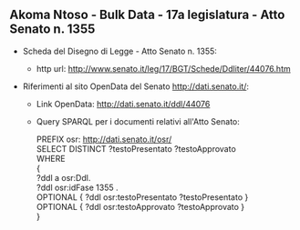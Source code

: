 ## Akoma Ntoso - Bulk Data - 17a legislatura - Atto Senato n. 1355 ##

* Scheda del Disegno di Legge - Atto Senato n. 1355:
	* http url: http://www.senato.it/leg/17/BGT/Schede/Ddliter/44076.htm

* Riferimenti al sito OpenData del Senato http://dati.senato.it/:
	* Link OpenData: http://dati.senato.it/ddl/44076
	* Query SPARQL per i documenti relativi all'Atto Senato:

        PREFIX osr: <http://dati.senato.it/osr/>  
		SELECT DISTINCT ?testoPresentato ?testoApprovato  
		WHERE  
		{  
		    ?ddl a osr:Ddl.  
		    ?ddl osr:idFase 1355 .  
		    OPTIONAL { ?ddl osr:testoPresentato ?testoPresentato }  
		    OPTIONAL { ?ddl osr:testoApprovato ?testoApprovato }  
		}
		